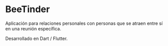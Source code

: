 # BeeTinder

Aplicación para relaciones personales con personas que se atraen entre sí en una reunión específica.

Desarrollado en Dart / Flutter.
